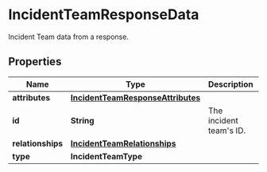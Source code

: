 

# IncidentTeamResponseData

Incident Team data from a response.

## Properties

Name | Type | Description | Notes
------------ | ------------- | ------------- | -------------
**attributes** | [**IncidentTeamResponseAttributes**](IncidentTeamResponseAttributes.md) |  |  [optional]
**id** | **String** | The incident team&#39;s ID. |  [optional]
**relationships** | [**IncidentTeamRelationships**](IncidentTeamRelationships.md) |  |  [optional]
**type** | **IncidentTeamType** |  |  [optional]



